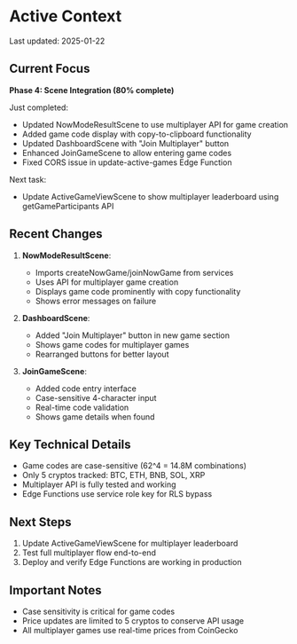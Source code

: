 # Active Context

Last updated: 2025-01-22

## Current Focus

**Phase 4: Scene Integration (80% complete)**

Just completed:
- Updated NowModeResultScene to use multiplayer API for game creation
- Added game code display with copy-to-clipboard functionality
- Updated DashboardScene with "Join Multiplayer" button
- Enhanced JoinGameScene to allow entering game codes
- Fixed CORS issue in update-active-games Edge Function

Next task:
- Update ActiveGameViewScene to show multiplayer leaderboard using getGameParticipants API

## Recent Changes

1. **NowModeResultScene**:
   - Imports createNowGame/joinNowGame from services
   - Uses API for multiplayer game creation
   - Displays game code prominently with copy functionality
   - Shows error messages on failure

2. **DashboardScene**:
   - Added "Join Multiplayer" button in new game section
   - Shows game codes for multiplayer games
   - Rearranged buttons for better layout

3. **JoinGameScene**:
   - Added code entry interface
   - Case-sensitive 4-character input
   - Real-time code validation
   - Shows game details when found

## Key Technical Details

- Game codes are case-sensitive (62^4 = 14.8M combinations)
- Only 5 cryptos tracked: BTC, ETH, BNB, SOL, XRP
- Multiplayer API is fully tested and working
- Edge Functions use service role key for RLS bypass

## Next Steps

1. Update ActiveGameViewScene for multiplayer leaderboard
2. Test full multiplayer flow end-to-end
3. Deploy and verify Edge Functions are working in production

## Important Notes

- Case sensitivity is critical for game codes
- Price updates are limited to 5 cryptos to conserve API usage
- All multiplayer games use real-time prices from CoinGecko 